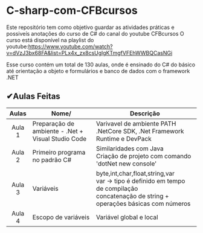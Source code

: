 # C-sharp-com-CFBcursos
  Este repositório tem como objetivo guardar as atividades práticas e possiveís anotações do curso de C# do canal do youtube CFBcursos
  O curso está disponível na playlist do youtube:https://www.youtube.com/watch?v=dVzJ3bx68FA&list=PLx4x_zx8csUglgKTmgfVFEhWWBQCasNGi
  
  Esse curso contém um total de 130 aulas, onde é ensinado do C# do básico até orientação a objeto e formulários e banco de dados com o framework .NET
  
  ✔Aulas Feitas
  --------------
  
  Aulas   | Nome/                                                |Descrição 
:--------:|------------------------------------------------------|-------------------------
Aula 1    | Preparação de ambiente - .Net + Visual Studio Code   |Varivavel de ambiente PATH </br> .NetCore SDK, .Net Framework Runtime e DevPack
Aula 2    | Primeiro programa no padrão C#           |Similaridades com Java </br> Criação de projeto com comando 'dotNet new console'
Aula 3    | Variáveis </br>                                      |byte,int,char,float,string,var </br> var -> tipo é definido em tempo de compilação </br> concatenação de string + operações básicas com números
Aula 4    | Escopo de variáveis </br>                                      |Variável global e local
